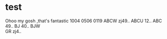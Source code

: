 # test

Ohoo my gosh ,that's fantastic
1004
0506
0119
ABCW zj49..
ABCU 12..
ABC  49..
BJ   40..
BJW  
GR   zj4..

